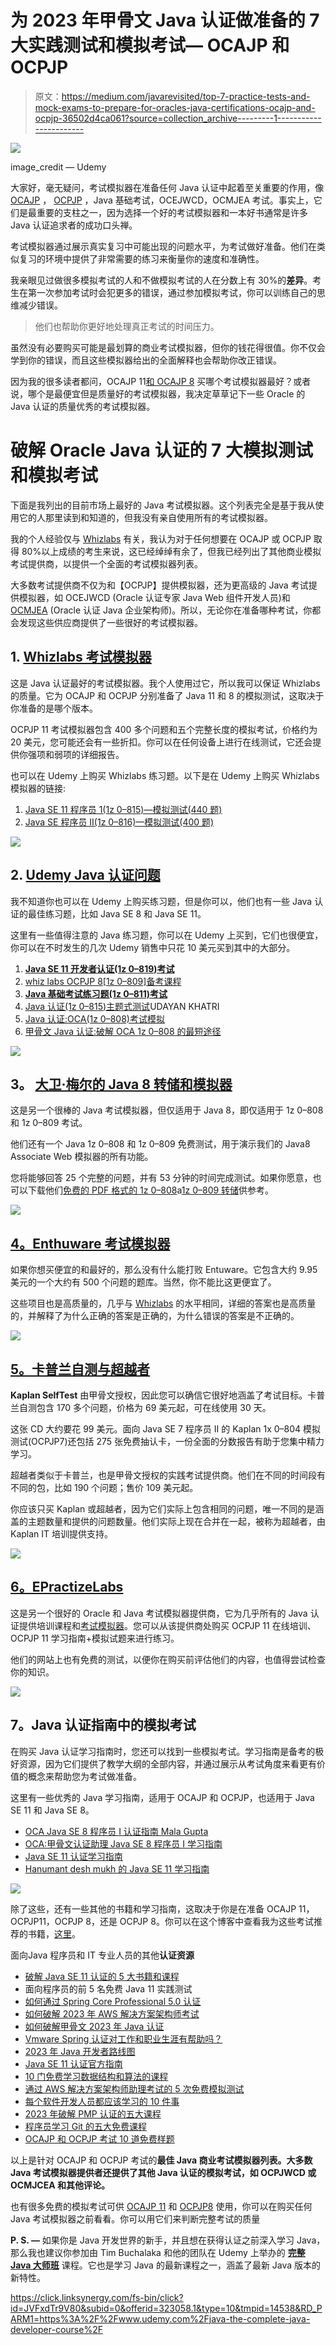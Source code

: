 # 为 2023 年甲骨文 Java 认证做准备的 7 大实践测试和模拟考试— OCAJP 和 OCPJP

> 原文：<https://medium.com/javarevisited/top-7-practice-tests-and-mock-exams-to-prepare-for-oracles-java-certifications-ocajp-and-ocpjp-36502d4ca061?source=collection_archive---------1----------------------->

[![](img/bc699a85669d9d3b72e1cd2adbc90500.png)](https://click.linksynergy.com/deeplink?id=JVFxdTr9V80&mid=39197&murl=https%3A%2F%2Fwww.udemy.com%2Fcourse%2Fjava-oca%2F)

image_credit — Udemy

大家好，毫无疑问，考试模拟器在准备任何 Java 认证中起着至关重要的作用，像 [OCAJP](https://javarevisited.blogspot.com/2019/12/how-to-crack-java-se-11-certification.html) ， [OCPJP](/javarevisited/java-certifications-how-to-crack-it-practical-tips-to-prepare-ocajp-and-ocpjp-exams-538f6fe36b37) ，Java 基础考试，OCEJWCD，OCMJEA 考试。事实上，它们是最重要的支柱之一，因为选择一个好的考试模拟器和一本好书通常是许多 Java 认证追求者的成功口头禅。

考试模拟器通过展示真实复习中可能出现的问题水平，为考试做好准备。他们在类似复习的环境中提供了非常需要的练习来衡量你的速度和准确性。

我亲眼见过做很多模拟考试的人和不做模拟考试的人在分数上有 30%的**差异**。考生在第一次参加考试时会犯更多的错误，通过参加模拟考试，你可以训练自己的思维减少错误。

> 他们也帮助你更好地处理真正考试的时间压力。

虽然没有必要购买可能是最划算的商业考试模拟器，但你的钱花得很值。你不仅会学到你的错误，而且这些模拟器给出的全面解释也会帮助你改正错误。

因为我的很多读者都问，OCAJP 11[和 OCAJP 8](https://javarevisited.blogspot.com/2019/12/how-to-crack-java-se-11-certification.html) 买哪个考试模拟器最好？或者说，哪个是最便宜但是质量好的考试模拟器，我决定草草记下一些 Oracle 的 Java 认证的质量优秀的考试模拟器。

# 破解 Oracle Java 认证的 7 大模拟测试和模拟考试

下面是我列出的目前市场上最好的 Java 考试模拟器。这个列表完全是基于我从使用它的人那里读到和知道的，但我没有亲自使用所有的考试模拟器。

我的个人经验仅与 [Whizlabs](http://shrsl.com/?g0cb) 有关，我认为对于任何想要在 OCAJP 或 OCPJP 取得 80%以上成绩的考生来说，这已经绰绰有余了，但我已经列出了其他商业模拟考试提供商，以提供一个全面的考试模拟器列表。

大多数考试提供商不仅为和【OCPJP】提供模拟器，还为更高级的 Java 考试提供模拟器，如 OCEJWCD (Oracle 认证专家 Java Web 组件开发人员)和 [OCMJEA](https://javarevisited.blogspot.com/2017/04/2-free-oracle-certified-master-java.html#axzz5W8lbNQj2) (Oracle 认证 Java 企业架构师)。所以，无论你在准备哪种考试，你都会发现这些供应商提供了一些很好的考试模拟器。

## 1. [**Whizlabs 考试模拟器**](http://shrsl.com/?g0ce)

这是 Java 认证最好的考试模拟器。我个人使用过它，所以我可以保证 Whizlabs 的质量。它为 OCAJP 和 OCPJP 分别准备了 Java 11 和 8 的模拟测试，这取决于你准备的是哪个版本。

OCPJP 11 考试模拟器包含 400 多个问题和五个完整长度的模拟考试，价格约为 20 美元，您可能还会有一些折扣。你可以在任何设备上进行在线测试，它还会提供你强项和弱项的详细报告。

也可以在 Udemy 上购买 Whizlabs 练习题。以下是在 Udemy 上购买 Whizlabs 模拟器的链接:

1.  [Java SE 11 程序员 1(1z 0–815)—模拟测试(440 题)](https://click.linksynergy.com/deeplink?id=JVFxdTr9V80&mid=39197&murl=https%3A%2F%2Fwww.udemy.com%2Fcourse%2Fjava-se11-programmer-1-1z0-815-practice-tests%2F)
2.  [Java SE 程序员 II(1z 0–816)—模拟测试(400 题)](https://click.linksynergy.com/deeplink?id=JVFxdTr9V80&mid=39197&murl=https%3A%2F%2Fwww.udemy.com%2Fcourse%2Fjava-se-programmer-ii-1z0-816-practice-test%2F)

[![](img/b43e1a1ea1bcc9be05d3cd178da8a326.png)](http://shrsl.com/?g0ce)

## 2. [Udemy Java 认证问题](https://click.linksynergy.com/deeplink?id=JVFxdTr9V80&mid=39197&murl=https%3A%2F%2Fwww.udemy.com%2Fcourse%2Fjava-oca%2F)

我不知道你也可以在 Udemy 上购买练习题，但是你可以，他们也有一些 Java 认证的最佳练习题，比如 Java SE 8 和 Java SE 11。

这里有一些值得注意的 Java 练习题，你可以在 Udemy 上买到，它们也很便宜，你可以在不时发生的几次 Udemy 销售中只花 10 美元买到其中的大部分。

1.  [**Java SE 11 开发者认证(1z 0–819)考试**](https://www.udemy.com/course/java-se-11-certification-exam-1z0-819-practice-tests/?referralCode=6A43D9FD2DD560081062)
2.  [whiz labs OCPJP 8[1z 0–809]备考课程](https://click.linksynergy.com/deeplink?id=JVFxdTr9V80&mid=39197&murl=https%3A%2F%2Fwww.udemy.com%2Fcourse%2Focpjp-8-1z0-809%2F)
3.  [**Java 基础考试练习题(1z 0–811)考试**](https://www.udemy.com/course/java-foundations-exam-1z0-811-practice-tests-new/?referralCode=FE9DD7923503304B7EE3)
4.  [Java 认证(1z 0–815)主题式测试](https://click.linksynergy.com/deeplink?id=JVFxdTr9V80&mid=39197&murl=https%3A%2F%2Fwww.udemy.com%2Fcourse%2Fjava-11_1z0-815%2F)UDAYAN KHATRI
5.  [Java 认证:OCA(1z 0–808)考试模拟](https://click.linksynergy.com/deeplink?id=JVFxdTr9V80&mid=39197&murl=https%3A%2F%2Fwww.udemy.com%2Fcourse%2Fjava-oca%2F)
6.  [甲骨文 Java 认证:破解 OCA 1z 0–808 的最短途径](https://click.linksynergy.com/deeplink?id=JVFxdTr9V80&mid=39197&murl=https%3A%2F%2Fwww.udemy.com%2Fcourse%2Foracle-java-certification-shortest-way-to-crack-oca-1z0-808%2F)

[![](img/bc699a85669d9d3b72e1cd2adbc90500.png)](https://click.linksynergy.com/deeplink?id=JVFxdTr9V80&mid=39197&murl=https%3A%2F%2Fwww.udemy.com%2Fcourse%2Fjava-oca%2F)

## **3。** [**大卫·梅尔的 Java 8 转储和模拟器**](https://www.certification-questions.com/practice-exam/java/1z0-808?affiliateCode=fcff36fd-557a-4713-abf6-973e9924770f&utm_source=Javin&utm_medium=affiliate&utm_campaign=affiliate)

这是另一个很棒的 Java 考试模拟器，但仅适用于 Java 8，即仅适用于 1z 0–808 和 1z 0–809 考试。

他们还有一个 Java 1z 0–808 和 1z 0–809 免费测试，用于演示我们的 Java8 Associate Web 模拟器的所有功能。

您将能够回答 25 个完整的问题，并有 53 分钟的时间完成测试。如果你愿意，也可以下载他们[免费的 PDF 格式的 1z 0–808](https://www.certification-questions.com/practice-exam/java/1z0-808?affiliateCode=fcff36fd-557a-4713-abf6-973e9924770f&utm_source=Javin&utm_medium=affiliate&utm_campaign=affiliate)a[1z 0–809 转储](https://www.certification-questions.com/practice-exam/java/1z0-809?affiliateCode=fcff36fd-557a-4713-abf6-973e9924770f&utm_source=Javin&utm_medium=affiliate&utm_campaign=affiliate)供参考。

[![](img/cab4512deda2f3a4dedc366e01725876.png)](https://www.certification-questions.com/practice-exam/java/1z0-808?affiliateCode=fcff36fd-557a-4713-abf6-973e9924770f&utm_source=Javin&utm_medium=affiliate&utm_campaign=affiliate)

## [**4。Enthuware 考试模拟器**](http://enthuware.com/)

如果你想买便宜的和最好的，那么没有什么能打败 Entuware。它包含大约 9.95 美元的一个大约有 500 个问题的题库。当然，你不能比这更便宜了。

这些项目也是高质量的，几乎与 [Whizlabs](http://shrsl.com/?g0cb) 的水平相同，详细的答案也是高质量的，并解释了为什么正确的答案是正确的，为什么错误的答案是不正确的。

![](img/3bf403cbdbae2117482e2f403c3aec87.png)

## [**5。卡普兰自测与超越者**](https://www.transcender.com/practice-exam/oracle/1z0-808.kap)

**Kaplan SelfTest** 由甲骨文授权，因此您可以确信它很好地涵盖了考试目标。卡普兰自测包含 170 多个问题，价格为 69 美元起，可在线使用 30 天。

这张 CD 大约要花 99 美元。面向 Java SE 7 程序员 II 的 Kaplan 1x 0–804 模拟测试(OCPJP7)还包括 275 张免费抽认卡，一份全面的分数报告有助于您集中精力学习。

超越者类似于卡普兰，也是甲骨文授权的实践考试提供商。他们在不同的时间段有不同的包，比如 190 个问题；售价 109 美元起。

你应该只买 Kaplan 或超越者，因为它们实际上包含相同的问题，唯一不同的是涵盖的主题数量和提供的问题数量。他们实际上现在合并在一起，被称为超越者，由 Kaplan IT 培训提供支持。

![](img/0db9efd037bdadba8512e6d4b8b6c945.png)

## [**6。EPractizeLabs**](https://www.epractizelabs.com/)

这是另一个很好的 Oracle 和 Java 考试模拟器提供商，它为几乎所有的 Java 认证提供培训课程和[考试模拟器](http://javarevisited.blogspot.sg/2016/11/top-5-java-8-practice-test-and-exam-simulators-best-OCAJP-OCAPJP.html)。您可以从该提供商处购买 OCPJP 11 在线培训、OCPJP 11 学习指南+模拟试题来进行练习。

他们的网站上也有免费的测试，以便你在购买前评估他们的内容，也值得尝试检查你的知识。

![](img/05ef72141ebd8ac3d9332ee188ec2a88.png)

## **7。Java 认证指南中的模拟考试**

在购买 Java 认证学习指南时，您还可以找到一些模拟考试。学习指南是备考的极好资源，因为它们提供了教学大纲的全部内容，并通过展示从考试角度来看更有价值的概念来帮助您为考试做准备。

这里有一些优秀的 Java 学习指南，适用于 OCAJP 和 OCPJP，也适用于 Java SE 11 和 Java SE 8。

*   [OCA Java SE 8 程序员 I 认证指南 Mala Gupta](https://www.amazon.com/OCA-Java-Programmer-Certification-Guide/dp/1617293253?tag=javamysqlanta-20)
*   [OCA:甲骨文认证助理 Java SE 8 程序员 I 学习指南](https://www.amazon.com/dp/1118957407?tag=javamysqlanta-20)
*   [Java SE 11 认证学习指南](https://www.amazon.com/Oracle-Certified-Professional-Programmer-Study/dp/1119584701?tag=javamysqlanta-20)
*   [Hanumant desh mukh 的 Java SE 11 学习指南](https://www.amazon.com/dp/1086955811/?tag=javamysqlanta-20)

[![](img/3b30adb7cb3a40ed05ca0cf523211f94.png)](https://www.amazon.com/dp/1086955811/?tag=javamysqlanta-20)

除了这些，还有一些其他的书籍和学习指南，这取决于你是在准备 OCAJP 11，OCPJP11，OCPJP 8，还是 OCPJP 8。你可以在这个博客中查看我为这些考试推荐的书籍，[这里](http://javarevisited.blogspot.sg/2016/08/5-free-ocajp-7-and-ocpjp7-mock-exams.html)。

面向Java 程序员和 IT 专业人员的其他**认证资源**

*   [破解 Java SE 11 认证的 5 大书籍和课程](https://javarevisited.blogspot.com/2019/10/top-5-books-courses-to-crack-oracles-java-se-11-certification-OCAJP11.html)
*   面向程序员的前 5 名免费 Java 11 实践测试
*   [如何通过 Spring Core Professional 5.0 认证](https://javarevisited.blogspot.com/2018/08/how-to-crack-spring-core-professional-certification-exam-java-latest.html)
*   [如何破解 2023 年 AWS 解决方案架构师考试](https://javarevisited.blogspot.com/2019/08/how-to-crack-aws-certified-solution-architect-exam.html)
*   [如何破解甲骨文 2023 年 Java 认证](https://medium.freecodecamp.org/how-to-pass-oracles-java-certifications-a-practical-guide-for-developers-e9b607ba6173)
*   [Vmware Spring 认证对工作和职业生涯有帮助吗？](https://javarevisited.blogspot.com/2017/07/does-spring-certification-help-in-job-and-career.html)
*   [2023 年 Java 开发者路线图](https://javarevisited.blogspot.com/2019/10/the-java-developer-roadmap.html)
*   [Java SE 11 认证官方指南](https://education.oracle.com/oracle-certified-professional-java-se-11-developer/trackp_815)
*   [10 门免费学习数据结构和算法的课程](http://www.java67.com/2019/02/top-10-free-algorithms-and-data.html)
*   [通过 AWS 解决方案架构师助理考试的 5 次免费模拟测试](https://javarevisited.blogspot.com/2019/08/top-5-free-aws-solution-architect-Associate-certification-dumps-practice-questions.html)
*   [每个软件开发人员都应该学习的 10 件事](https://dev.to/javinpaul/10-things-every-software-developer-should-know-39pe)
*   [2023 年破解 PMP 认证的五大课程](https://javarevisited.blogspot.com/2019/09/top-5-courses-to-crack-pmp-project-management-professional-certification-exam.html)
*   [程序员学习 Git 的五大免费课程](https://javarevisited.blogspot.com/2018/01/5-free-git-courses-for-programmers-to-learn-online.html)
*   [OCAJP 和 OCPJP 考试 10 道免费样题](http://www.java67.com/2017/05/10-free-java-8-certification-sample-questions-OCAJP8-OCPJP8-Mock-Exams.html)

以上是针对 OCAJP 和 OCPJP 考试的**最佳 Java 商业考试模拟器列表。大多数 Java 考试模拟器提供者还提供了其他 Java 认证的模拟考试，如 OCPJWCD 或 OCMJCEA 和其他评论。**

也有很多免费的模拟考试可供 [OCAJP 11](https://javarevisited.blogspot.com/2019/12/how-to-crack-java-se-11-certification.html) 和 [OCPJP8](http://javarevisited.blogspot.com/2015/11/5-free-ocajp8-ocpjp8-mock-exams-and-practice-questions.html) 使用，你可以在购买任何 Java 考试模拟器之前看看。你可以用它们来判断完整考试的质量

**P. S. —** 如果你是 Java 开发世界的新手，并且想在获得认证之前深入学习 Java，那么我也建议你参加由 Tim Buchalaka 和他的团队在 Udemy 上举办的 [**完整 Java 大师班**](https://click.linksynergy.com/fs-bin/click?id=JVFxdTr9V80&subid=0&offerid=323058.1&type=10&tmpid=14538&RD_PARM1=https%3A%2F%2Fwww.udemy.com%2Fjava-the-complete-java-developer-course%2F) 课程。它也是学习 Java 的最新课程之一，涵盖了最新 Java 版本的新特性。

<https://click.linksynergy.com/fs-bin/click?id=JVFxdTr9V80&subid=0&offerid=323058.1&type=10&tmpid=14538&RD_PARM1=https%3A%2F%2Fwww.udemy.com%2Fjava-the-complete-java-developer-course%2F> 
